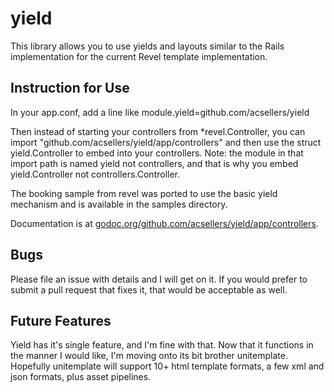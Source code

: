 yield
=====

This library allows you to use yields and layouts similar to the Rails implementation for the current Revel template implementation.

Instruction for Use
-------------------

In your app.conf, add a line like
module.yield=github.com/acsellers/yield

Then instead of starting your controllers from \*revel.Controller, 
you can import "github.com/acsellers/yield/app/controllers" and then
use the struct yield.Controller to embed into your controllers. Note:
the module in that import path is named yield not controllers, and 
that is why you embed yield.Controller not controllers.Controller.

The booking sample from revel was ported to use the basic yield
mechanism and is available in the samples directory.

Documentation is at [godoc.org/github.com/acsellers/yield/app/controllers](godoc.org/github.com/acsellers/yield/app/controllers).

Bugs
----

Please file an issue with details and I will get on it. If you would 
prefer to submit a pull request that fixes it, that would be acceptable
as well.

Future Features
---------------

Yield has it's single feature, and I'm fine with that. Now that it
functions in the manner I would like, I'm moving onto its bit brother
unitemplate. Hopefully unitemplate will support 10+ html template 
formats, a few xml and json formats, plus asset pipelines.
